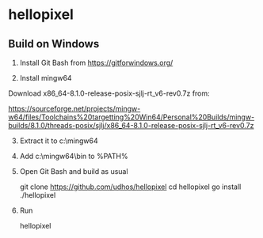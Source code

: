 # hellopixel

## Build on Windows

1. Install Git Bash from https://gitforwindows.org/

2. Install mingw64

Download x86_64-8.1.0-release-posix-sjlj-rt_v6-rev0.7z from:

https://sourceforge.net/projects/mingw-w64/files/Toolchains%20targetting%20Win64/Personal%20Builds/mingw-builds/8.1.0/threads-posix/sjlj/x86_64-8.1.0-release-posix-sjlj-rt_v6-rev0.7z

3. Extract it to c:\mingw64

4. Add c:\mingw64\bin to %PATH%

5. Open Git Bash and build as usual

    git clone https://github.com/udhos/hellopixel
    cd hellopixel
    go install ./hellopixel

6. Run

    hellopixel

